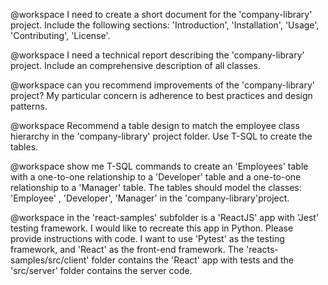@workspace I need to create a short document for the 'company-library' project. Include the following sections: 'Introduction', 'Installation', 'Usage', 'Contributing', 'License'. 

@workspace I need a technical report describing the 'company-library' project. Include an comprehensive description of all classes.

@workspace can you recommend improvements of the  'company-library' project? My particular concern is adherence to best practices and design patterns.

@workspace Recommend a table design to match the employee class hierarchy in the  'company-library' project folder. Use T-SQL to create the tables.

@workspace show me T-SQL commands to create an 'Employees' table with a one-to-one relationship to a 'Developer' table and a one-to-one relationship to a 'Manager' table. The tables should model the classes: 'Employee' , 'Developer', 'Manager' in the  'company-library'project.

@workspace in the 'react-samples' subfolder is a 'ReactJS' app with 'Jest' testing framework. I would like to recreate this app in Python. Please provide instructions with code. I want to use 'Pytest' as the testing framework, and 'React' as the front-end framework.  The 'reacts-samples/src/client' folder contains the 'React' app with tests and the 'src/server' folder contains the server code.